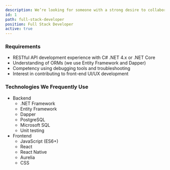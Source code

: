 ```yaml
---
description: We’re looking for someone with a strong desire to collaborate on architecting, building, and maintaining .NET Core APIs, SPAs, and mobile apps.
id: 1
path: full-stack-developer
position: Full Stack Developer
active: true
---
```


### Requirements

- RESTful API development experience with C# .NET 4.x or .NET Core
- Understanding of ORMs (we use Entity Framework and Dapper)
- Competency using debugging tools and troubleshooting
- Interest in contributing to front-end UI/UX development

### Technologies We Frequently Use

- Backend
  - .NET Framework
  - Entity Framework
  - Dapper
  - PostgreSQL
  - Microsoft SQL
  - Unit testing
- Frontend
  - JavaScript (ES6+)
  - React
  - React Native
  - Aurelia
  - CSS
